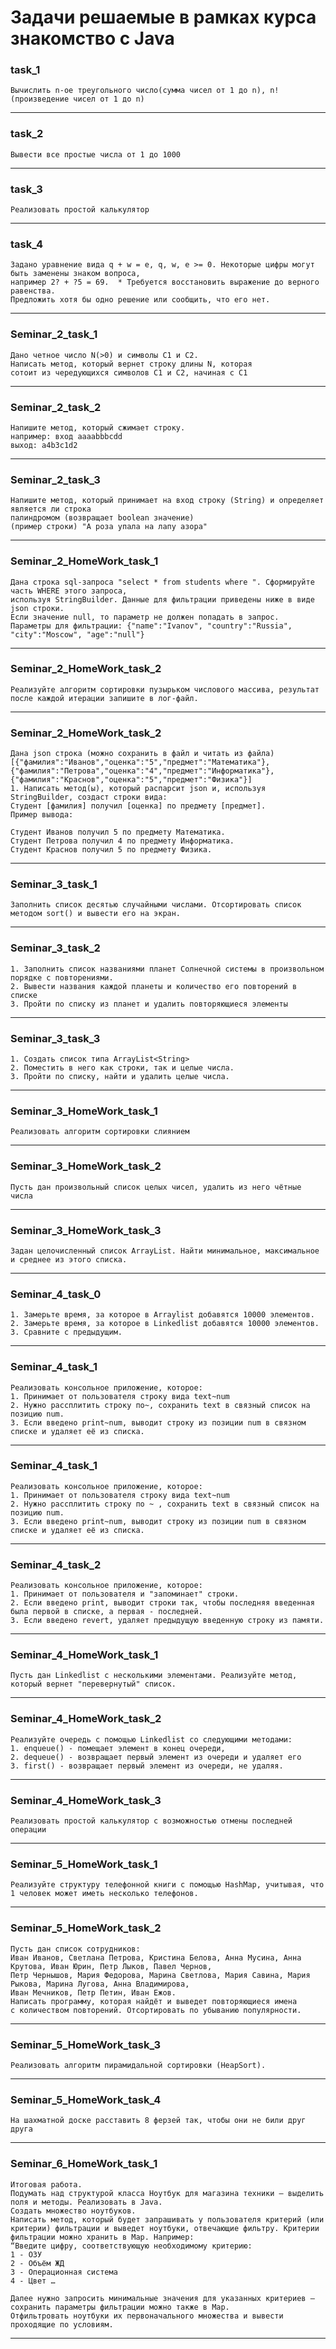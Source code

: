 # Задачи решаемые в рамках курса знакомство с Java

### task_1
    Вычислить n-ое треугольного число(сумма чисел от 1 до n), n! (произведение чисел от 1 до n)
***

### task_2
    Вывести все простые числа от 1 до 1000
***

### task_3
    Реализовать простой калькулятор
***

### task_4
    Задано уравнение вида q + w = e, q, w, e >= 0. Некоторые цифры могут быть заменены знаком вопроса,
    например 2? + ?5 = 69.  * Требуется восстановить выражение до верного равенства.
    Предложить хотя бы одно решение или сообщить, что его нет.
***

### Seminar_2_task_1
    Дано четное число N(>0) и символы C1 и C2.
    Написать метод, который вернет строку длины N, которая
    сотоит из чередующихся символов C1 и C2, начиная с C1
***

### Seminar_2_task_2
    Напишите метод, который сжимает строку.
    например: вход aaaabbbcdd
    выход: a4b3c1d2
***

### Seminar_2_task_3
    Напишите метод, который принимает на вход строку (String) и определяет является ли строка 
    палиндромом (возвращает boolean значение)
    (пример строки) "А роза упала на лапу азора"
***

###  Seminar_2_HomeWork_task_1
    Дана строка sql-запроса "select * from students where ". Сформируйте часть WHERE этого запроса,
    используя StringBuilder. Данные для фильтрации приведены ниже в виде json строки.
    Если значение null, то параметр не должен попадать в запрос.
    Параметры для фильтрации: {"name":"Ivanov", "country":"Russia", "city":"Moscow", "age":"null"}
***

###  Seminar_2_HomeWork_task_2
    Реализуйте алгоритм сортировки пузырьком числового массива, результат после каждой итерации запишите в лог-файл.
***

###  Seminar_2_HomeWork_task_2
    Дана json строка (можно сохранить в файл и читать из файла) [{"фамилия":"Иванов","оценка":"5","предмет":"Математика"},{"фамилия":"Петрова","оценка":"4","предмет":"Информатика"},
    {"фамилия":"Краснов","оценка":"5","предмет":"Физика"}]
    1. Написать метод(ы), который распарсит json и, используя StringBuilder, создаст строки вида:
    Студент [фамилия] получил [оценка] по предмету [предмет].
    Пример вывода:

    Студент Иванов получил 5 по предмету Математика.
    Студент Петрова получил 4 по предмету Информатика.
    Студент Краснов получил 5 по предмету Физика.

***

### Seminar_3_task_1
    Заполнить список десятью случайными числами. Отсортировать список методом sort() и вывести его на экран.
***

### Seminar_3_task_2
    1. Заполнить список названиями планет Солнечной системы в произвольном порядке с повторениями.
    2. Вывести названия каждой планеты и количество его повторений в списке
    3. Пройти по списку из планет и удалить повторяющиеся элементы
 ***

### Seminar_3_task_3
    1. Создать список типа ArrayList<String>
    2. Поместить в него как строки, так и целые числа.
    3. Пройти по списку, найти и удалить целые числа.
***

### Seminar_3_HomeWork_task_1
    Реализовать алгоритм сортировки слиянием
***

### Seminar_3_HomeWork_task_2 
    Пусть дан произвольный список целых чисел, удалить из него чётные числа
***

### Seminar_3_HomeWork_task_3
    Задан целочисленный список ArrayList. Найти минимальное, максимальное и среднее из этого списка.
*** 

### Seminar_4_task_0
    1. Замерьте время, за которое в Arraylist добавятся 10000 элементов.
    2. Замерьте время, за которое в Linkedlist добавятся 10000 элементов.
    3. Сравните с предыдущим.
***

### Seminar_4_task_1
    Реализовать консольное приложение, которое:
    1. Принимает от пользователя строку вида text~num
    2. Нужно рассплитить строку по~, сохранить text в связный список на позицию num.
    3. Если введено print~num, выводит строку из позиции num в связном списке и удаляет её из списка.
***

### Seminar_4_task_1
    Реализовать консольное приложение, которое:
    1. Принимает от пользователя строку вида text~num
    2. Нужно рассплитить строку по ~ , сохранить text в связный список на позицию num.
    3. Если введено print~num, выводит строку из позиции num в связном списке и удаляет её из списка.
***

### Seminar_4_task_2
    Реализовать консольное приложение, которое:
    1. Принимает от пользователя и "запоминает" строки.
    2. Если введено print, выводит строки так, чтобы последняя введенная была первой в списке, а первая - последней.
    3. Если введено revert, удаляет предыдущую введенную строку из памяти.
***

### Seminar_4_HomeWork_task_1 
    Пусть дан Linkedlist с несколькими элементами. Реализуйте метод, который вернет "перевернутый" список.
***

### Seminar_4_HomeWork_task_2
    Реализуйте очередь с помощью Linkedlist со следующими методами:
    1. enqueue() - помещает элемент в конец очереди, 
    2. dequeue() - возвращает первый элемент из очереди и удаляет его
    3. first() - возвращает первый элемент из очереди, не удаляя.
***

### Seminar_4_HomeWork_task_3
    Реализовать простой калькулятор с возможностью отмены последней операции
***

### Seminar_5_HomeWork_task_1
    Реализуйте структуру телефонной книги с помощью HashMap, учитывая, что 1 человек может иметь несколько телефонов.
***

### Seminar_5_HomeWork_task_2
    Пусть дан список сотрудников:
    Иван Иванов, Светлана Петрова, Кристина Белова, Анна Мусина, Анна Крутова, Иван Юрин, Петр Лыков, Павел Чернов,
    Петр Чернышов, Мария Федорова, Марина Светлова, Мария Савина, Мария Рыкова, Марина Лугова, Анна Владимирова,
    Иван Мечников, Петр Петин, Иван Ежов.
    Написать программу, которая найдёт и выведет повторяющиеся имена 
    с количеством повторений. Отсортировать по убыванию популярности.
***

### Seminar_5_HomeWork_task_3
    Реализовать алгоритм пирамидальной сортировки (HeapSort).
***

### Seminar_5_HomeWork_task_4
    На шахматной доске расставить 8 ферзей так, чтобы они не били друг друга
***

### Seminar_6_HomeWork_task_1
    Итоговая работа.
    Подумать над структурой класса Ноутбук для магазина техники — выделить поля и методы. Реализовать в Java.
    Создать множество ноутбуков.
    Написать метод, который будет запрашивать у пользователя критерий (или критерии) фильтрации и выведет ноутбуки, отвечающие фильтру. Критерии фильтрации можно хранить в Map. Например:
    “Введите цифру, соответствующую необходимому критерию:
    1 - ОЗУ
    2 - Объём ЖД
    3 - Операционная система
    4 - Цвет …

    Далее нужно запросить минимальные значения для указанных критериев — сохранить параметры фильтрации можно также в Map.
    Отфильтровать ноутбуки их первоначального множества и вывести проходящие по условиям.
*** 